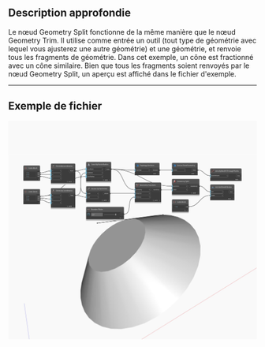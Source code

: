 ## Description approfondie
Le nœud Geometry Split fonctionne de la même manière que le nœud Geometry Trim. Il utilise comme entrée un outil (tout type de géométrie avec lequel vous ajusterez une autre géométrie) et une géométrie, et renvoie tous les fragments de géométrie. Dans cet exemple, un cône est fractionné avec un cône similaire. Bien que tous les fragments soient renvoyés par le nœud Geometry Split, un aperçu est affiché dans le fichier d'exemple.
___
## Exemple de fichier

![Split](./Autodesk.DesignScript.Geometry.Geometry.Split_img.jpg)

